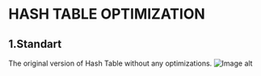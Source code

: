 HASH TABLE OPTIMIZATION
=======================
1.Standart
---------------
The original version of Hash Table without any optimizations.
![Image alt](/2_Standart_func_1.png "Standart")
